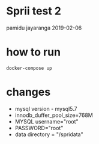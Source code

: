# Sprii test 2

pamidu jayaranga
2019-02-06
  

# how to run 

    docker-compose up

# changes

  - mysql version - mysql5.7
  - innodb_duffer_pool_size=768M
  - MYSQL username="root"
  - PASSWORD="root"
  - data directory = "/spridata"

